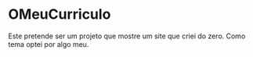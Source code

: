 # OMeuCurriculo

Este pretende ser um projeto que mostre um site que criei do zero. 
Como tema optei por algo meu.

